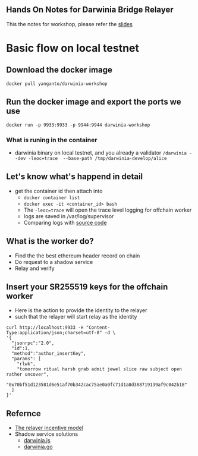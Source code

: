 Hands On Notes for Darwinia Bridge Relayer
---
This the notes for workshop, please refer the [slides](https://slides.com/yanganto/darwinia-chain-relay-workshop/#/)

# Basic flow on local testnet
## Download the docker image
`docker pull yanganto/darwinia-workshop`

## Run the docker image and export the ports we use
`docker run -p 9933:9933 -p 9944:9944 darwinia-workshop`

### What is runing in the container
- darwinia binary on local testnet, and you already a validator
  `/darwinia --dev -leoc=trace  --base-path /tmp/darwinia-develop/alice`

## Let's know what's happend in detail
- get the container id then attach into
  - `docker container list`
  - `docker exec -it <container_id> bash`
  - The `-leoc=trace` will open the trace level logging for offchain worker
  - logs are saved in /var/log/supervisor
  - Comparing logs with [source code](https://github.com/darwinia-network/darwinia-common/blob/master/frame/bridge/eth/offchain/src/lib.rs) 

## What is the worker do?
  - Find the the best ethereum header record on chain
  - Do request to a shadow service
  - Relay and verify

## Insert your SR255519 keys for the offchain worker
 - Here is the action to provide the identity to the relayer
 - such that the relayer will start relay as the identity
```
curl http://localhost:9933 -H "Content-Type:application/json;charset=utf-8" -d \
'{
  "jsonrpc":"2.0",
  "id":1,
  "method":"author_insertKey",
  "params": [
    "rlwk",
    "tomorrow ritual harsh grab admit jewel slice raw subject open rather uncover",
    "0x70bf51d123581d6e51af70b342cac75ae0a0fc71d1a8d388719139af9c042b18"
  ]
}' 
```

## Refernce
- [The relayer incentive model](https://github.com/darwinia-network/darwinia-common/pull/108)
- Shadow service solutions
  - [darwinia.js](https://github.com/darwinia-network/darwinia.js)
  - [darwinia.go](https://github.com/darwinia-network/darwinia.go)
